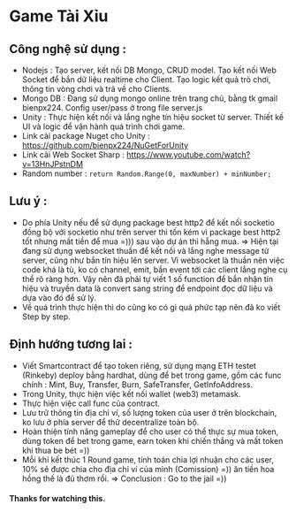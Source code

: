 # Game Tài Xỉu 

## Công nghệ sử dụng : 
- Nodejs : Tạo server, kết nối DB Mongo, CRUD model. Tạo kết nối Web Socket để bắn dữ liệu realtime cho Client. Tạo logic kết quả trò chơi, thông tin vòng chơi và trả về cho Clients.
- Mongo DB : Đang sử dụng mongo online trên trang chủ, bằng tk gmail bienpx224. Config user/pass ở trong file server.js 
- Unity : Thực hiện kết nối và lắng nghe tín hiệu socket từ server. Thiết kế UI và logic để vận hành quá trình chơi game.
- Link cài package Nuget cho Unity : https://github.com/bienpx224/NuGetForUnity 
- Link cài Web Socket Sharp : https://www.youtube.com/watch?v=13HnJPstnDM
- Random number : ```return Random.Range(0, maxNumber) + minNumber;```
## Lưu ý : 
- Do phía Unity nếu để sử dụng package best http2 để kết nối socketio đồng bộ với socketio như trên server thì tốn kém vì package best http2 tốt nhưng mất tiền để mua =))) sau vào dự án thì hẵng mua.
=> Hiện tại đang sử dụng websocket thuần để kết nối và lắng nghe message từ server, cũng như bắn tín hiệu lên server. Vì websocket là thuần nên việc code khá là tù, ko có channel, emit, bắn event tới các client lắng nghe cụ thể rõ ràng hơn. Vậy nên đã phải tự viết 1 số function để bắn nhận tín hiệu và truyền data là convert sang string để endpoint đọc dữ liệu và dựa vào đó để sử lý. 
- Về quá trình thực hiện thì do cũng ko có gì quá phức tạp nên đã ko viết Step by step.

## Định hướng tương lai : 
- Viết Smartcontract để tạo token riêng, sử dụng mạng ETH testet (Rinkeby) deploy bằng hardhat, dùng để bet trong game, gồm các func chính : Mint, Buy, Transfer, Burn, SafeTransfer, GetInfoAddress.
- Trong Unity, thực hiện việc kết nối wallet (web3) metamask. 
- Thực hiện việc call func của contract.
- Lưu trữ thông tin địa chỉ ví, số lượng token của user ở trên blockchain, ko lưu ở phía server để thử decentralize toàn bộ. 
- Hoàn thiện tính năng gameplay để cho user có thể thực sự mua token, dùng token để bet trong game, earn token khi chiến thắng và mất token khi thua be bét =)) 
- Mỗi khi kết thúc 1 Round game, tính toán chia lợi nhuận cho các user, 10% sẽ được chia cho địa chỉ ví của mình (Comission) =)) ăn tiền hoa hồng thế là đủ thơm rồi.
=> Conclusion : Go to the jail  =)) 

#### Thanks for watching this. 